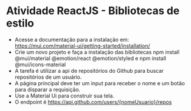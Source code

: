 # Atividade ReactJS - Bibliotecas de estilo

- Acesse a documentação para a instalação em: https://mui.com/material-ui/getting-started/installation/
- Crie um novo projeto e faça a instalação das bibliotecas npm install @mui/material @emotion/react @emotion/styled e npm install @mui/icons-material
- A tarefa é utilizar a api de repositórios do Github para buscar repositórios de um usuário.
- A página principal deve ter um input para receber o nome e um botão para disparar a requisição.
- Use a Material Ui para construir sua tela.
- O endpoint é https://api.github.com/users/{nomeUsuario}/repos
